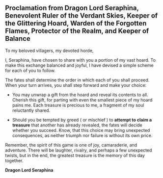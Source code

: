 ## Proclamation from Dragon Lord Seraphina, Benevolent Ruler of the Verdant Skies, Keeper of the Glittering Hoard, Warden of the Forgotten Flames, Protector of the Realm, and Keeper of Balance

To my beloved villagers, my devoted horde,

I, Seraphina,  have chosen to share with you a portion of my vast hoard. To make this exchange balanced and joyful, I have devised a simple scheme for each of you to follow.

The fates shall determine the order in which each of you shall proceed. When your turn arrives, you shall step forward and make your choice:

- You may unwrap a gift from the hoard and reveal its contents to all. Cherish this gift, for parting with even the smallest piece of my hoard pains me. Each treasure is precious to me, a fragment of my soul reluctantly shared.

- Should you be tempted by greed ( or mischief ) to **attempt to claim a treasure** that another has already revealed, the fates will decide whether you succeed. Know, that this choice may bring unexpected consequences, as neither triumph nor failure is without its own price.

Remember, the spirit of this game is one of joy, camaraderie, and adventure. There will be laughter, rivalry, and perhaps a few unexpected twists, but in the end, the greatest treasure is the memory of this day together.

**Dragon Lord Seraphina**

